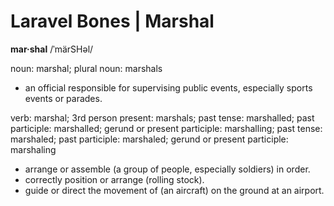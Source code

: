 # Laravel Bones | Marshal
**mar·shal**
/ˈmärSHəl/

noun: marshal; plural noun: marshals

- an official responsible for supervising public events, especially sports events or parades.

verb: marshal; 3rd person present: marshals; past tense: marshalled; past participle: marshalled; gerund or present participle: marshalling; past tense: marshaled; past participle: marshaled; gerund or present participle: marshaling

- arrange or assemble (a group of people, especially soldiers) in order.
- correctly position or arrange (rolling stock).
- guide or direct the movement of (an aircraft) on the ground at an airport.
